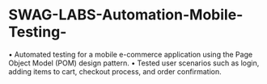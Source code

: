 # SWAG-LABS-Automation-Mobile-Testing-
• Automated testing for a mobile e-commerce application using the Page Object Model (POM) design  pattern.  • Tested user scenarios such as login, adding items to cart, checkout process, and order confirmation. 
